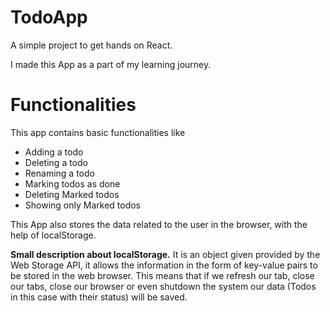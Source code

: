 # TodoApp
A simple project to get hands on React.

I made this App as a part of my learning journey.

# Functionalities
This app contains basic functionalities like

<ul>
    <li>Adding a todo</li>
    <li>Deleting a todo</li>
    <li>Renaming a todo</li>
    <li>Marking todos as done</li>
    <li>Deleting Marked todos</li>
    <li>Showing only Marked todos</li>
</ul>

This App also stores the data related to the user in the browser, with the help of localStorage.

<b>Small description about localStorage.</b>
It is an object given provided by the Web Storage API, it allows the information in the form of key-value pairs to be stored in the web browser.
This means that if we refresh our tab, close our tabs, close our browser or even shutdown the system our data (Todos in this case with their status) will be saved.
